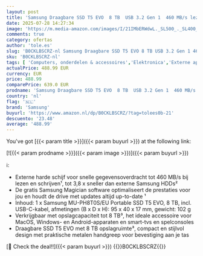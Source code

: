 ```yaml
---
layout: post
title: 'Samsung Draagbare SSD T5 EVO  8 TB  USB 3.2 Gen 1  460 MB/s lezen  460 MB/s schrijven  externe harde schijf voor Mac  PC  Android  Smart TV s en spelconsoles  incl. USB-C-kabel  MU-PH8T0S/EU'
date: 2025-07-28 14:27:34
image: 'https://m.media-amazon.com/images/I/21IMbERWdwL._SL500_._SL400_.jpg'
comments: true
category: ofertas
author: 'tole.es'
slug: 'B0CKLBSCRZ-nl Samsung Draagbare SSD T5 EVO 8 TB USB 3.2 Gen 1 460 MB/s...'
sku: 'B0CKLBSCRZ-nl'
tags: [ 'Computers, onderdelen & accessoires','Elektronica','Externe apparaten & dataopslag','Externe harde schijven','Gegevensopslag','samsung','🇳🇱', ]
actualPrice: 488.99 EUR
currency: EUR
price: 488.99
comparePrice: 639.0 EUR
prodname: 'Samsung Draagbare SSD T5 EVO  8 TB  USB 3.2 Gen 1  460 MB/s lezen  460 MB/s schrijven  externe harde schijf voor Mac  PC  Android  Smart TV s en spelconsoles  incl. USB-C-kabel  MU-PH8T0S/EU'
country: 'nl'
flag: '🇳🇱'
brand: 'Samsung'
buyurl: 'https://www.amazon.nl/dp/B0CKLBSCRZ/?tag=tolees0b-21'
descuento: '23.48'
average: '488.99'
---
```


You've got [{{< param title >}}]({{< param buyurl >}}) at the following link:

[![{{< param prodname >}}]({{< param image >}})]({{< param buyurl >}})

ℹ️:

- Externe harde schijf voor snelle gegevensoverdracht tot 460 MB/s bij lezen en schrijven¹, tot 3,8 x sneller dan externe Samsung HDDs²
- De gratis Samsung Magician software optimaliseert de prestaties voor jou en houdt de drive met updates altijd up-to-date ¹
- Inhoud: 1 x Samsung MU-PH8T0S/EU Portable SSD T5 EVO, 8 TB, incl. USB-C-kabel, afmetingen (B x D x H): 95 x 40 x 17 mm, gewicht: 102 g
- Verkrijgbaar met opslagcapaciteit tot 8 TB³, het ideale accessoire voor MacOS, Windows- en Android-apparaten en smart-tvs en spelconsoles
- Draagbare SSD T5 EVO met 8 TB opslagruimte³, compact en stijlvol design met praktische metalen handgreep voor bevestiging aan je tas

[🛒 Check the deal!!]({{< param buyurl >}})
{{<world>}}B0CKLBSCRZ{{</world>}}
